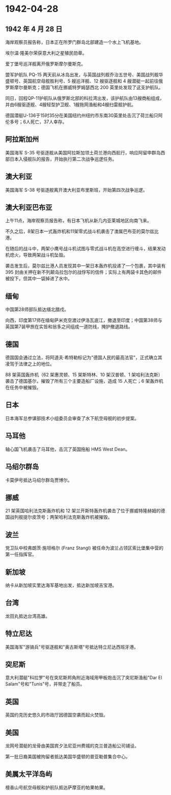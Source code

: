 # 1942-04-28

## 1942 年 4 月 28 日

海岸观察员报告称，日本正在所罗门群岛北部建造一个水上飞机基地。

埃尔温·隆美尔荣获意大利之星殖民勋章。

爱丁堡号巡洋舰离开俄罗斯摩尔曼斯克。

盟军护航队 PQ-15
两天前从冰岛出发，与英国战列舰乔治五世号、美国战列舰华盛顿号、英国航空母舰胜利号、5
艘巡洋舰、12 艘驱逐舰和 4
艘潜艇一起前往俄罗斯摩尔曼斯克；德国飞机在挪威特罗姆瑟西北 200
英里处发现了这支护航队。

同日，回程QP-11护航队从俄罗斯北部的科拉湾出发，该护航队由13艘商船组成，并由6艘驱逐舰、4艘轻型护卫舰、1艘拖网渔船和4艘扫雷舰护航。

德国潜艇U-136于15时35分在美国纽约州纽约市东南30英里处击沉了荷兰船只阿伦多号；6人死亡，37人幸存。

## 阿拉斯加州

美国海军 S-35
号驱逐舰从美国阿拉斯加领土荷兰港向西航行，响应阿留申群岛西部日本入侵舰队的报告，开始执行第二次战争巡逻任务。

## 澳大利亚

美国海军 S-38 号驱逐舰离开澳大利亚布里斯班，开始第四次战争巡逻。

## 澳大利亚巴布亚

上午11点，海岸观察员报告称，有日本飞机从新几内亚莱城地区向南飞来。

不久之后，8架日本一式轰炸机和11架零式战斗机袭击了澳属巴布亚的莫尔兹比港。

在随后的战斗中，两架小鹰号战斗机试图与零式战斗机在高空进行缠斗，结果发动机熄火，导致两架战斗机坠毁。

袭击发生后，莫尔兹比港人员发现其中一架日本轰炸机投递了一个包裹，其中装有
395
封由关押在新不列颠岛拉包尔的战俘写的信件；实际上有两袋卡其色的邮件被投下，但其中一袋掉进了水中。

## 缅甸

中国第28师部队抵达缅北腊戍。

向西，印度第17师在缅甸萨米克空渡过伊洛瓦底江，撤退至印度；中国第38师与英国第7装甲旅在实皆和翁多之间组成一道防线，掩护撤退路线。

## 德国

德国国会通过立法，将阿道夫·希特勒标记为"德国人民的最高法官"，正式确立其凌驾于法律之上的地位。

88 架英国轰炸机（62 架惠灵顿、15 架斯特林、10 架汉普顿、1
架哈利法克斯）袭击了德国基尔，摧毁了所有三个主要造船厂设施，造成 15
人死亡；6 架轰炸机在任务中被摧毁。

## 日本

日本海军总参谋部技术小组委员会审查了水下航空母舰的初步提案。

## 马耳他

轴心国飞机袭击了马耳他，击沉了英国拖船 HMS West Dean。

## 马绍尔群岛

卡莫伊号抵达马绍尔群岛贾博尔。

## 挪威

21 架英国哈利法克斯轰炸机和 12
架兰开斯特轰炸机袭击了位于挪威特隆赫姆的德国战列舰提尔皮茨号；两架哈利法克斯轰炸机被摧毁。

## 波兰

党卫队中校弗朗茨·施坦格尔 (Franz Stangl)
被任命为波兰占领区索比堡集中营的第一任指挥官。

## 新加坡

纳卡从新加坡实里达海军基地出发，抵达新加坡吉宝港。

## 台湾

龙田丸抵达台湾高雄。

## 特立尼达

美国海军"游骑兵"号驱逐舰和"奥古斯塔"号抵达特立尼达西班牙港。

## 突尼斯

意大利潜艇"科拉罗"号在突尼斯邦角附近海域用甲板炮击沉了突尼斯渔船"Dar El
Salam"号和"Tunis"号，并带走了船员。

## 英国

英国约克历史悠久的市政厅因德国空袭而起火焚毁。

## 美国

龙网号潜艇的龙骨由美国宾夕法尼亚州费城的克兰普造船公司铺设。

第一批日裔美国被拘留者抵达美国华盛顿的普亚勒普集合中心。

## 美属太平洋岛屿

檀香山号航空母舰和护航队抵达萨摩亚的帕果帕果。

